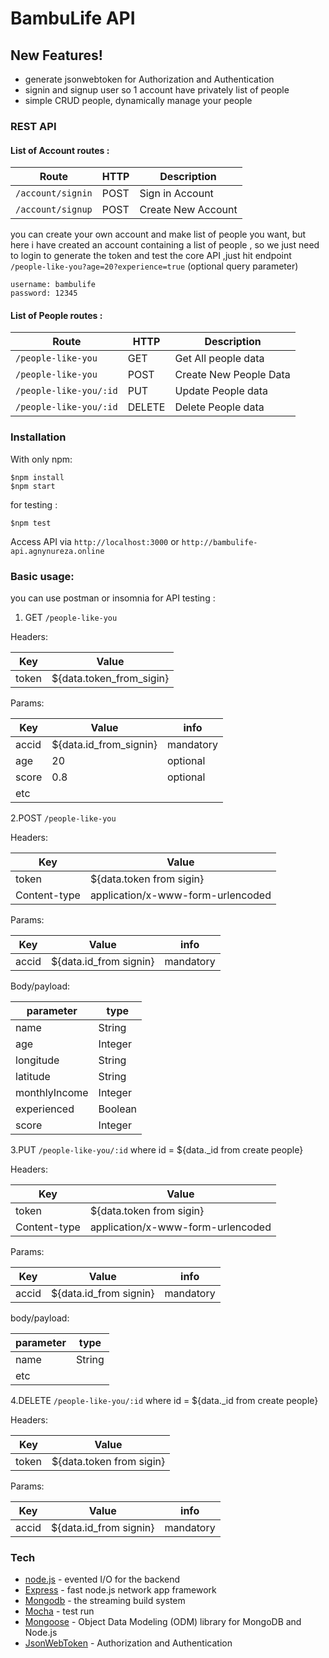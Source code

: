 # BambuLife API

## New Features!
  - generate jsonwebtoken for Authorization and Authentication
  - signin and signup user so 1 account have privately list of people 
  - simple CRUD people, dynamically manage your people 
 
### REST API 
#### List of Account routes :
| Route          | HTTP   |            Description              |
|----------------|--------|-------------------------------------|
| `/account/signin`| POST    | Sign in Account                 |
| `/account/signup` | POST    | Create New Account              |

you can create your own account and make list of people you want, but here i have created an account containing a list of people , so we just need to login to generate the token and test the core API ,just hit endpoint  ```/people-like-you?age=20?experience=true``` (optional query parameter)

```
username: bambulife
password: 12345
```

#### List of People routes : 
| Route                   | HTTP | Description              |
|-------------------------|------|--------------------------|
| `/people-like-you`    | GET    | Get All people data |
| `/people-like-you`     | POST   | Create New People Data |
| `/people-like-you/:id` | PUT    | Update People data|
| `/people-like-you/:id`  | DELETE | Delete People data|

### Installation
With only npm:

```
$npm install
$npm start
```
for testing :
```
$npm test
```

Access API via ```http://localhost:3000``` or ```http://bambulife-api.agnynureza.online```

### Basic usage:
you can use postman or insomnia for API testing :

1. GET ```/people-like-you```
    
Headers: 

| Key  | Value  | 
| ----- | --------- |
| token | ${data.token_from_sigin} | 

Params:

| Key | Value | info   |
| ---- | ------ | ------- |
| accid | ${data.id_from_signin} | mandatory | 
| age| 20 | optional |
| score| 0.8 | optional |
| etc |  | | |

2.POST ```/people-like-you```

Headers:  

| Key  | Value  |
| ---- | ------ |
| token | ${data.token from sigin} |
| Content-type | application/x-www-form-urlencoded |

Params:

| Key    | Value | info  |
| ------- | ------ | ------ |
| accid | ${data.id_from signin} | mandatory |

Body/payload: 

| parameter  | type   |
| ----------- | ------- |
| name | String |
| age |Integer |
| longitude | String |
| latitude | String |
| monthlyIncome | Integer |
| experienced | Boolean |
| score | Integer |

3.PUT ```/people-like-you/:id```
where id = ${data._id from create people} 

Headers:

| Key     | Value   |
| -------- | -------- |
| token | ${data.token from sigin} |
| Content-type | application/x-www-form-urlencoded | 

Params:

| Key    | Value  | info |
| ------- | ------- | ----- |
| accid | ${data.id_from signin} | mandatory |

body/payload:

| parameter  | type   |
| ----------- | ------- |
| name | String |
| etc |   | |

4.DELETE ```/people-like-you/:id```
where id = ${data._id from create people}

Headers:

| Key    | Value  | 
| ------- | ------- |
| token | ${data.token from sigin} |

Params:

| Key   |Value   |info  |
| ------ | -------- | ------ |
| accid | ${data.id_from signin} | mandatory |

### Tech
* [node.js] - evented I/O for the backend
* [Express] - fast node.js network app framework
* [Mongodb] - the streaming build system
* [Mocha] - test run
* [Mongoose] - Object Data Modeling (ODM) library for MongoDB and Node.js
* [JsonWebToken] - Authorization and Authentication 

[node.js]: <http://nodejs.org>
[Mocha]: <https://mochajs.org/>
[Mongodb]: <https://www.mongodb.com/>
[Mongoose]:<https://mongoosejs.com/>
[JsonWebToken]: <https://jwt.io/>
[Express]: <http://expressjs.com>